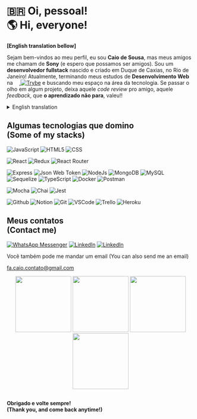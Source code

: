 # 🇧🇷 Oi, pessoal! <br> :earth_americas: Hi, everyone!
**[English translation bellow]**

 Sejam bem-vindos ao meu perfil, eu sou **Caio de Sousa**, mas meus amigos me chamam de **Sony** (e espero que possamos ser amigos). Sou um **desenvolvedor fullstack** nascido e criado em Duque de Caxias, no Rio de Janeiro! Atualmente, terminando meus estudos de **Desenvolvimento Web** na <a href="https://betrybe.com"><img src="https://dev-to-uploads.s3.amazonaws.com/uploads/organization/profile_image/5302/26258239-4ac6-4d28-b94c-ba6d3f9eabc2.png" width="13"/> <img alt="Trybe" src="https://img.shields.io/badge/-TRYBE-036b52" /></a> e buscando meu espaço na área da tecnologia. Se passar o olho em algum projeto, deixa aquele *code review* pro amigo, aquele *feedback*, que **o aprendizado não para**, valeu!!

<details>
 <summary>English translation</summary>
Welcome to my profile, I'm Caio de Sousa, but my friends call me Sony (and I hope we can be friends). I'm a fullstack web developer from Duque de Caxias, Rio de Janeiro, born and raised! Currently finishing my Web Development course on Trybe, reaching for my space on the tech industry. If you take a look on my projects, please, leave a comment, a code review, any feedback, cause we'll never stop learning, thanks!!
</details>

## Algumas tecnologias que domino <br>(Some of my stacks)
<p>

<img alt="JavaScript" src="https://img.shields.io/badge/javascript-%23323330.svg?style=for-the-badge&logo=javascript&logoColor=%23F7DF1E" />
<img alt="HTML5" src="https://img.shields.io/badge/html5-%23E34F26.svg?style=for-the-badge&logo=html5&logoColor=white" />
<img alt="CSS" src="https://img.shields.io/badge/css3-%231572B6.svg?style=for-the-badge&logo=css3&logoColor=white" />
</p> 
<p>
<img alt="React" src="https://img.shields.io/badge/React-20232A?style=for-the-badge&logo=react&logoColor=61DAFB" />
<img alt="Redux" src="https://img.shields.io/badge/redux-%23593d88.svg?style=for-the-badge&logo=redux&logoColor=white" />
<img alt="React Router" src="https://img.shields.io/badge/React_Router-CA4245?style=for-the-badge&logo=react-router&logoColor=white" />
</p> 
<p>
<img alt="Express" src="https://img.shields.io/badge/Express.js-000000?style=for-the-badge&logo=express&logoColor=white" />
<img alt="Json Web Token" src="https://img.shields.io/badge/JWT-000000?style=for-the-badge&logo=JSON%20web%20tokens&logoColor=white" />
<img alt="NodeJs" src="https://img.shields.io/badge/Node.js-339933?style=for-the-badge&logo=nodedotjs&logoColor=white" />
<img alt="MongoDB" src="https://img.shields.io/badge/MongoDB-4EA94B?style=for-the-badge&logo=mongodb&logoColor=white" />
<img alt="MySQL" src="https://img.shields.io/badge/MySQL-005C84?style=for-the-badge&logo=mysql&logoColor=white" />
<img alt="Sequelize" src="https://img.shields.io/badge/Sequelize-52B0E7?style=for-the-badge&logo=Sequelize&logoColor=white" />
<img alt="TypeScript" src="https://img.shields.io/badge/typescript-%23007ACC.svg?style=for-the-badge&logo=typescript&logoColor=white" />
<img alt="Docker" src="https://img.shields.io/badge/docker-%230db7ed.svg?style=for-the-badge&logo=docker&logoColor=white" />
<img alt="Postman" src="https://img.shields.io/badge/Postman-FF6C37?style=for-the-badge&logo=postman&logoColor=white" />
</p> 
<p>
<img alt="Mocha" src="https://img.shields.io/badge/Mocha-8D6748?style=for-the-badge&logo=Mocha&logoColor=white" />
<img alt="Chai" src="https://img.shields.io/badge/chai-A30701?style=for-the-badge&logo=chai&logoColor=white" />
<img alt="Jest" src="https://img.shields.io/badge/Jest-C21325?style=for-the-badge&logo=jest&logoColor=white" />
</p> 
<p>

<img alt="Github" src="https://img.shields.io/badge/github-%23121011.svg?style=for-the-badge&logo=github&logoColor=white" />
<img alt="Notion" src="https://img.shields.io/badge/Notion-000000?style=for-the-badge&logo=notion&logoColor=white" />
<img alt="Git" src="https://img.shields.io/badge/git-%23F05033.svg?style=for-the-badge&logo=git&logoColor=white" />
<img alt="VSCode" src="https://img.shields.io/badge/VSCode-0078D4?style=for-the-badge&logo=visual%20studio%20code&logoColor=white" />
<img alt="Trello" src="https://img.shields.io/badge/Trello-0052CC?style=for-the-badge&logo=trello&logoColor=white" />
<img alt="Heroku" src="https://img.shields.io/badge/heroku-%23430098.svg?style=for-the-badge&logo=heroku&logoColor=white" />
</p> 

## Meus contatos <br>(Contact me)
<a href="https://wa.me/+5521985739619"><img alt="WhatsApp Messenger" src="https://img.shields.io/badge/WhatsApp-25D366?style=for-the-badge&logo=whatsapp&logoColor=white" /></a> <a href="https://linkedin.com/in/sshcaio"><img alt="LinkedIn" src="https://img.shields.io/badge/linkedin-%230077B5.svg?style=for-the-badge&logo=linkedin&logoColor=white" /></a> <a href="https://instagram.com/sshcaio"><img alt="LinkedIn" src="https://img.shields.io/badge/Instagram-%23E4405F.svg?style=for-the-badge&logo=Instagram&logoColor=white" /></a>

Vocẽ também pode me mandar um email (You can also send me an email)

fa.caio.contato@gmail.com

<div align="center">
<img height="150em" src="https://github-profile-summary-cards.vercel.app/api/cards/profile-details?username=sshcaio&theme=radical"/> 
<img height="150em" src="https://github-readme-stats.vercel.app/api?username=sshcaio&show_icons=true&theme=synthwave&include_all_commits=true&count_private=false&hide_border=true"/> <img height="150em" src="https://github-readme-stats.vercel.app/api/top-langs/?username=sshcaio&layout=compact&langs_count=7&theme=synthwave&hide_border=true"/> <img height="150em" src="https://github-readme-streak-stats.herokuapp.com/?user=sshcaio&theme=synthwave&hide_border=true"/>

##
</div>

#### Obrigado e volte sempre!<br>(Thank you, and come back anytime!)
